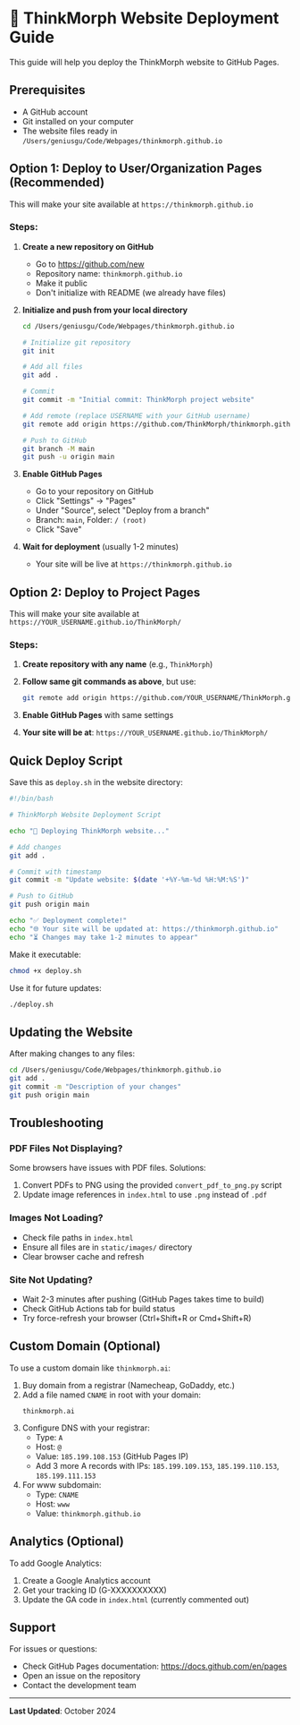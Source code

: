 # 🚀 ThinkMorph Website Deployment Guide

This guide will help you deploy the ThinkMorph website to GitHub Pages.

## Prerequisites

- A GitHub account
- Git installed on your computer
- The website files ready in `/Users/geniusgu/Code/Webpages/thinkmorph.github.io`

## Option 1: Deploy to User/Organization Pages (Recommended)

This will make your site available at `https://thinkmorph.github.io`

### Steps:

1. **Create a new repository on GitHub**
   - Go to https://github.com/new
   - Repository name: `thinkmorph.github.io`
   - Make it public
   - Don't initialize with README (we already have files)

2. **Initialize and push from your local directory**
   ```bash
   cd /Users/geniusgu/Code/Webpages/thinkmorph.github.io
   
   # Initialize git repository
   git init
   
   # Add all files
   git add .
   
   # Commit
   git commit -m "Initial commit: ThinkMorph project website"
   
   # Add remote (replace USERNAME with your GitHub username)
   git remote add origin https://github.com/ThinkMorph/thinkmorph.github.io.git
   
   # Push to GitHub
   git branch -M main
   git push -u origin main
   ```

3. **Enable GitHub Pages**
   - Go to your repository on GitHub
   - Click "Settings" → "Pages"
   - Under "Source", select "Deploy from a branch"
   - Branch: `main`, Folder: `/ (root)`
   - Click "Save"

4. **Wait for deployment** (usually 1-2 minutes)
   - Your site will be live at `https://thinkmorph.github.io`

## Option 2: Deploy to Project Pages

This will make your site available at `https://YOUR_USERNAME.github.io/ThinkMorph/`

### Steps:

1. **Create repository with any name** (e.g., `ThinkMorph`)

2. **Follow same git commands as above**, but use:
   ```bash
   git remote add origin https://github.com/YOUR_USERNAME/ThinkMorph.git
   ```

3. **Enable GitHub Pages** with same settings

4. **Your site will be at**: `https://YOUR_USERNAME.github.io/ThinkMorph/`

## Quick Deploy Script

Save this as `deploy.sh` in the website directory:

```bash
#!/bin/bash

# ThinkMorph Website Deployment Script

echo "🚀 Deploying ThinkMorph website..."

# Add changes
git add .

# Commit with timestamp
git commit -m "Update website: $(date '+%Y-%m-%d %H:%M:%S')"

# Push to GitHub
git push origin main

echo "✅ Deployment complete!"
echo "🌐 Your site will be updated at: https://thinkmorph.github.io"
echo "⏳ Changes may take 1-2 minutes to appear"
```

Make it executable:
```bash
chmod +x deploy.sh
```

Use it for future updates:
```bash
./deploy.sh
```

## Updating the Website

After making changes to any files:

```bash
cd /Users/geniusgu/Code/Webpages/thinkmorph.github.io
git add .
git commit -m "Description of your changes"
git push origin main
```

## Troubleshooting

### PDF Files Not Displaying?

Some browsers have issues with PDF files. Solutions:
1. Convert PDFs to PNG using the provided `convert_pdf_to_png.py` script
2. Update image references in `index.html` to use `.png` instead of `.pdf`

### Images Not Loading?

- Check file paths in `index.html`
- Ensure all files are in `static/images/` directory
- Clear browser cache and refresh

### Site Not Updating?

- Wait 2-3 minutes after pushing (GitHub Pages takes time to build)
- Check GitHub Actions tab for build status
- Try force-refresh your browser (Ctrl+Shift+R or Cmd+Shift+R)

## Custom Domain (Optional)

To use a custom domain like `thinkmorph.ai`:

1. Buy domain from a registrar (Namecheap, GoDaddy, etc.)
2. Add a file named `CNAME` in root with your domain:
   ```
   thinkmorph.ai
   ```
3. Configure DNS with your registrar:
   - Type: `A`
   - Host: `@`
   - Value: `185.199.108.153` (GitHub Pages IP)
   - Add 3 more A records with IPs: `185.199.109.153`, `185.199.110.153`, `185.199.111.153`
4. For www subdomain:
   - Type: `CNAME`
   - Host: `www`
   - Value: `thinkmorph.github.io`

## Analytics (Optional)

To add Google Analytics:

1. Create a Google Analytics account
2. Get your tracking ID (G-XXXXXXXXXX)
3. Update the GA code in `index.html` (currently commented out)

## Support

For issues or questions:
- Check GitHub Pages documentation: https://docs.github.com/en/pages
- Open an issue on the repository
- Contact the development team

---

**Last Updated**: October 2024

